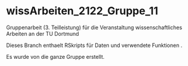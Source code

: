 # wissArbeiten_2122_Gruppe_11
Gruppenarbeit (3. Teilleistung) für die Veranstaltung wissenschaftliches Arbeiten an der TU Dortmund

Dieses Branch enthaelt RSkripts für Daten und verwendete Funktionen .

Es wurde von die ganze Gruppe erstellt.
